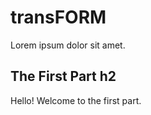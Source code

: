 # transFORM

Lorem ipsum dolor sit amet.

## The First Part **h2**

Hello! Welcome to the first part.